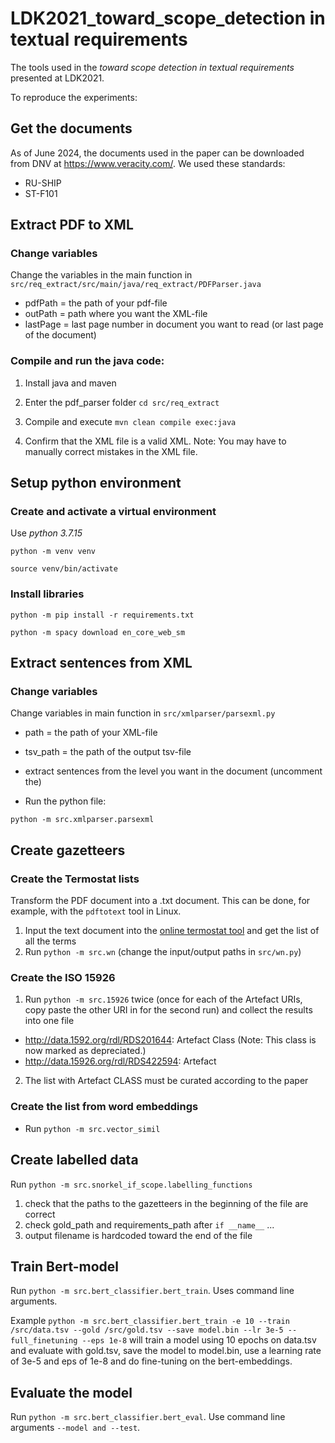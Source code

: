 # LDK2021_toward_scope_detection in textual requirements
The tools used in the *toward scope detection in textual requirements* presented at LDK2021.

To reproduce the experiments:



## Get the documents
As of June 2024, the documents used in the paper can be downloaded from DNV at https://www.veracity.com/.
We used these standards:
* RU-SHIP
* ST-F101

## Extract PDF to XML

### Change variables
Change the variables in the main function in ``src/req_extract/src/main/java/req_extract/PDFParser.java``

* pdfPath = the path of your pdf-file
* outPath = path where you want the XML-file
* lastPage = last page number in document you want to read (or last page of the document)

### Compile and run the java code:
1. Install java and maven
2. Enter the pdf_parser folder
``cd src/req_extract``

3. Compile and execute
``mvn clean compile exec:java``

4. Confirm that the XML file is a valid XML. Note: You may have to manually correct mistakes in the XML file.




## Setup python environment

### Create and activate a virtual environment
Use *python 3.7.15*

``python -m venv venv``

``source venv/bin/activate``

### Install libraries
``python -m pip install -r requirements.txt``

``python -m spacy download en_core_web_sm``

## Extract sentences from XML

### Change variables
Change variables in main function in ``src/xmlparser/parsexml.py``

* path = the path of your XML-file
* tsv_path = the path of the output tsv-file
* extract sentences from the level you want in the document (uncomment the)

* Run the python file:

``python -m src.xmlparser.parsexml``


## Create gazetteers

### Create the Termostat lists
Transform the PDF document into a .txt document. This can be done, for example, with the ``pdftotext`` tool in Linux.
1. Input the text document into the [online termostat tool](http://termostat.ling.umontreal.ca/) and get the list of all the terms
2. Run ``python -m src.wn`` (change the input/output paths in ``src/wn.py``)

### Create the ISO 15926
1. Run ``python -m src.15926`` twice (once for each of the Artefact URIs, copy paste the other URI in for the second run) and collect the results into one file

* <http://data.1592.org/rdl/RDS201644>: Artefact Class (Note: This class is now marked as depreciated.)
* <http://data.15926.org/rdl/RDS422594>: Artefact

2. The list with Artefact CLASS must be curated according to the paper

### Create the list from word embeddings

* Run ``python -m src.vector_simil``


## Create labelled data
Run ``python -m src.snorkel_if_scope.labelling_functions``

1. check that the paths to the gazetteers in the beginning of the file are correct
2. check gold_path and requirements_path after ``if __name__`` ...
3. output filename is hardcoded toward the end of the file


## Train Bert-model
Run ``python -m src.bert_classifier.bert_train``. Uses command line arguments.

Example ``python -m src.bert_classifier.bert_train -e 10 --train /src/data.tsv --gold /src/gold.tsv --save model.bin --lr 3e-5 --full_finetuning --eps 1e-8``
will train a model using 10 epochs on data.tsv and evaluate with gold.tsv, save the model to model.bin, use a learning rate of 3e-5 and eps of 1e-8 and do fine-tuning on the bert-embeddings.


## Evaluate the model
Run ``python -m src.bert_classifier.bert_eval``. Use command line arguments ``--model and --test``.

